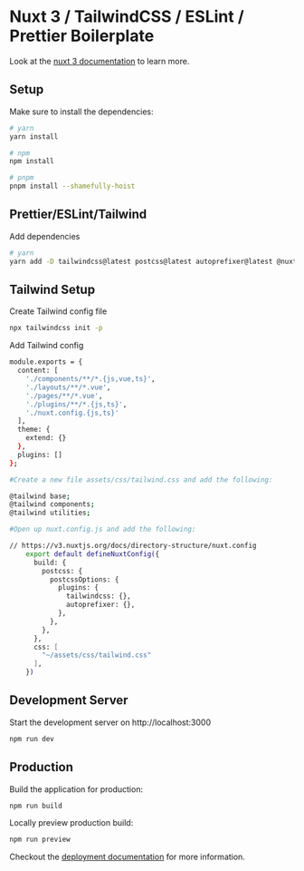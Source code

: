 # Nuxt 3 / TailwindCSS / ESLint / Prettier Boilerplate

Look at the [nuxt 3 documentation](https://v3.nuxtjs.org) to learn more.

## Setup

Make sure to install the dependencies:

```bash
# yarn
yarn install

# npm
npm install

# pnpm
pnpm install --shamefully-hoist
```

## Prettier/ESLint/Tailwind

Add dependencies

```bash
# yarn
yarn add -D tailwindcss@latest postcss@latest autoprefixer@latest @nuxtjs/eslint-config-typescript @typescript-eslint/eslint-plugin @typescript-eslint/parser @vue/eslint-config-prettier eslint eslint-plugin-prettier eslint-plugin-vue prettier vite-plugin-eslint
```

## Tailwind Setup

Create Tailwind config file
```bash
npx tailwindcss init -p
```

Add Tailwind config
```bash
module.exports = {
  content: [
    './components/**/*.{js,vue,ts}',
    './layouts/**/*.vue',
    './pages/**/*.vue',
    './plugins/**/*.{js,ts}',
    './nuxt.config.{js,ts}'
  ],
  theme: {
    extend: {}
  },
  plugins: []
};
```

```bash
#Create a new file assets/css/tailwind.css and add the following:

@tailwind base;
@tailwind components;
@tailwind utilities;
```

```bash
#Open up nuxt.config.js and add the following:

// https://v3.nuxtjs.org/docs/directory-structure/nuxt.config
    export default defineNuxtConfig({
      build: {
        postcss: {
          postcssOptions: {
            plugins: {
              tailwindcss: {},
              autoprefixer: {},
            },
          },
        },
      },
      css: [
        "~/assets/css/tailwind.css"
      ],
    })
```

## Development Server

Start the development server on http://localhost:3000

```bash
npm run dev
```

## Production

Build the application for production:

```bash
npm run build
```

Locally preview production build:

```bash
npm run preview
```

Checkout the [deployment documentation](https://v3.nuxtjs.org/guide/deploy/presets) for more information.
